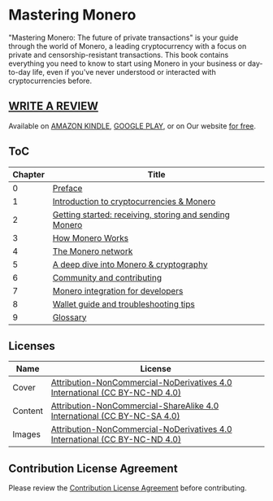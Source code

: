 # Mastering Monero

"Mastering Monero: The future of private transactions" is your guide through the world of Monero, a leading cryptocurrency with a focus on private and censorship-resistant transactions. This book contains everything you need to know to start using Monero in your business or day-to-day life, even if you've never understood or interacted with cryptocurrencies before. 

## [WRITE A REVIEW](https://www.goodreads.com/book/show/43307435-mastering-monero)

Available on [AMAZON KINDLE](https://www.amazon.com/dp/B07QW35KZN), [GOOGLE PLAY](https://play.google.com/store/books/details?id=K7FqDwAAQBAJ), or on Our website [for free](https://masteringmonero.com/free-download.html).

## ToC
Chapter | Title
--- | --- 
0 | [Preface](https://github.com/monerobook/monerobook/blob/master/chapters/preface.md) 
1 | [Introduction to cryptocurrencies & Monero](https://github.com/monerobook/monerobook/blob/master/chapters/1.md) 
2 | [Getting started: receiving, storing and sending Monero](https://github.com/monerobook/monerobook/blob/master/chapters/2.md) 
3 | [How Monero Works](https://github.com/monerobook/monerobook/blob/master/chapters/3.md) 
4 | [The Monero network](https://github.com/monerobook/monerobook/blob/master/chapters/4.md) 
5 | [A deep dive into Monero & cryptography](https://github.com/monerobook/monerobook/blob/master/chapters/5.md)
6 | [Community and contributing](https://github.com/monerobook/monerobook/blob/master/chapters/6.md) 
7 | [Monero integration for developers](https://github.com/monerobook/monerobook/blob/master/chapters/7.md) 
8 | [Wallet guide and troubleshooting tips](https://github.com/monerobook/monerobook/blob/master/chapters/8.md)
9 | [Glossary](https://github.com/monerobook/monerobook/blob/master/chapters/glossary.md)

## Licenses

Name | License
--- | --- 
Cover |[Attribution-NonCommercial-NoDerivatives 4.0 International (CC BY-NC-ND 4.0)](https://creativecommons.org/licenses/by-nc-nd/4.0/)
Content | [Attribution-NonCommercial-ShareAlike 4.0 International (CC BY-NC-SA 4.0)](https://creativecommons.org/licenses/by-nc-sa/4.0/)
Images | [Attribution-NonCommercial-NoDerivatives 4.0 International (CC BY-NC-ND 4.0)](https://creativecommons.org/licenses/by-nc-nd/4.0/)

## Contribution License Agreement

Please review the [Contribution License Agreement](https://github.com/monerobook/monerobook/blob/master/CONTRIBUTION_LICENSE_AGREEMENT.md) before contributing.
